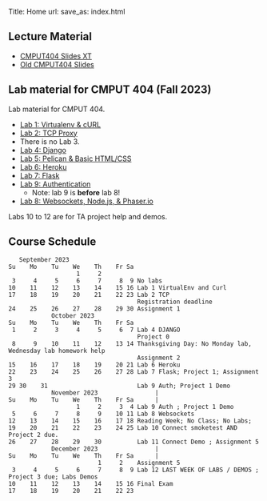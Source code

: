 Title: Home
url:
save_as: index.html

## Lecture Material

* [CMPUT404 Slides XT](https://uofa-cmput404.github.io/slides-xt/)
* [Old CMPUT404 Slides](https://uofa-cmput404.github.io/cmput404-slides/)

## Lab material for CMPUT 404 (Fall 2023)

Lab material for CMPUT 404.

* [Lab 1: Virtualenv & cURL]({filename}../labs/lab-1.md)
* [Lab 2: TCP Proxy]({filename}../labs/lab-2.md)
* <!--[Lab 3: Common Gateway Interface]({filename}../labs/lab-3.md)--> There is no Lab 3.
* [Lab 4: Django]({filename}../labs/lab-4.md)
* [Lab 5: Pelican & Basic HTML/CSS]({filename}../labs/lab-5.md)
* [Lab 6: Heroku]({filename}../labs/lab-6.md)
* [Lab 7: Flask]({filename}../labs/lab-7.md)
* [Lab 9: Authentication]({filename}../labs/lab-9.md)
    * Note: lab 9 is **before** lab 8!
* [Lab 8: Websockets, Node.js, & Phaser.io]({filename}../labs/lab-8.md)

Labs 10 to 12 are for TA project help and demos.

## Course Schedule

```text
   September 2023
Su    Mo    Tu    We    Th    Fr Sa
                   1     2
 3     4     5     6     7     8  9 No labs
10    11    12    13    14    15 16 Lab 1 VirtualEnv and Curl
17    18    19    20    21    22 23 Lab 2 TCP
                                    Registration deadline
24    25    26    27    28    29 30 Assignment 1 
            October 2023
Su    Mo    Tu    We    Th    Fr Sa
 1     2     3     4     5     6  7 Lab 4 DJANGO
                                    Project 0
 8     9    10    11    12    13 14 Thanksgiving Day: No Monday lab, Wednesday lab homework help
                                    Assignment 2
15    16    17    18    19    20 21 Lab 6 Heroku
22    23    24    25    26    27 28 Lab 7 Flask; Project 1; Assignment 3
29 30    31                         Lab 9 Auth; Project 1 Demo
            November 2023                |
Su    Mo    Tu    We    Th    Fr Sa      |
                   1     2     3  4 Lab 9 Auth ; Project 1 Demo
 5     6     7     8     9    10 11 Lab 8 Websockets
12    13    14    15    16    17 18 Reading Week; No Class; No Labs;
19    20    21    22    23    24 25 Lab 10 Connect smoketest AND Project 2 due.
26    27    28    29    30          Lab 11 Connect Demo ; Assignment 5
            December 2023                |
Su    Mo    Tu    We    Th    Fr Sa      |
                         1     2    Assignment 5
 3     4     5     6     7     8  9 Lab 12 LAST WEEK OF LABS / DEMOS ; Project 3 due; Labs Demos
10    11    12    13    14    15 16 Final Exam
17    18    19    20    21    22 23
```
<!--
```text
                   January 2023      
Su      Mo      Tu      We      Th      Fr Sa  
 1       2       3       4       5       6  7   No Labs
 8       9      10      11      12      13 14   Lab 1 VirtualEnv and Curl (TAs available)                        
15      16      17      18      19      20 21   Lab 2 TCP                                                        
22      23      24      25      26   A1-27 28   Lab 3 CGI Assignment 1     
29   P0-30      31                              Lab 4 DJANGO ; project 0
                      
                   February 2023      
Su      Mo      Tu      We      Th      Fr Sa  
     P0-                 1       2       3  4   Lab 4 DJANGO ; project 0
 5       6       7       8       9   A2-10 11   Lab 5 CSS and HTML ; Assignment 2 
12      13      14      15      16      17 18   Lab 6 Heroku      
19      20      21      22      23      24 25   Reading Week; No Class; No Labs;
26   A3-27      28                              Lab 7 Flask; project 1; Assignment 3
                                               
                   March 2023                                              
Su      Mo      Tu      We      Th      Fr Sa  
     A3-                 1       2   P1-3  4    Lab 7 Flask; project 1; Assignment 3
 5       6       7       8       9   A4-10 11   Lab 9 Auth ; Assignment 4 ; Project 1 demo
12      13      14   MT-15      16      17 18   Lab 8 Websockets ; MIDTERM ;  
19      20      21      22      23   P2-24 25   Lab 10 Connect smoketest AND Project 2 due.
26      27      28      29      30   A5-31      Lab 11 Connect Demo ; Assignment 5 
                                               
                   April 2023                                              
Su      Mo      Tu      We      Th      Fr Sa  
                                     A5-    1   Lab 11 Connect Demo ; Assignment 5 
 2   P3--3       4       5       6   NC--7  8   Lab 12 LAST WEEK OF LABS / DEMOS ; Project 3 due; Labs Demos
 9   NC-10      11      12      13      14 15   12th is the Last day of class for some reason. No labs.
16      17      18      19      20      21 22  
23      24      25      26      27      28 29  
30           

Last day of classes is April 12th

There is no final exam.

```
-->
